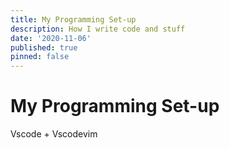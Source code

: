 ```yaml
---
title: My Programming Set-up
description: How I write code and stuff
date: '2020-11-06'
published: true
pinned: false
---
```


# My Programming Set-up

Vscode + Vscodevim
